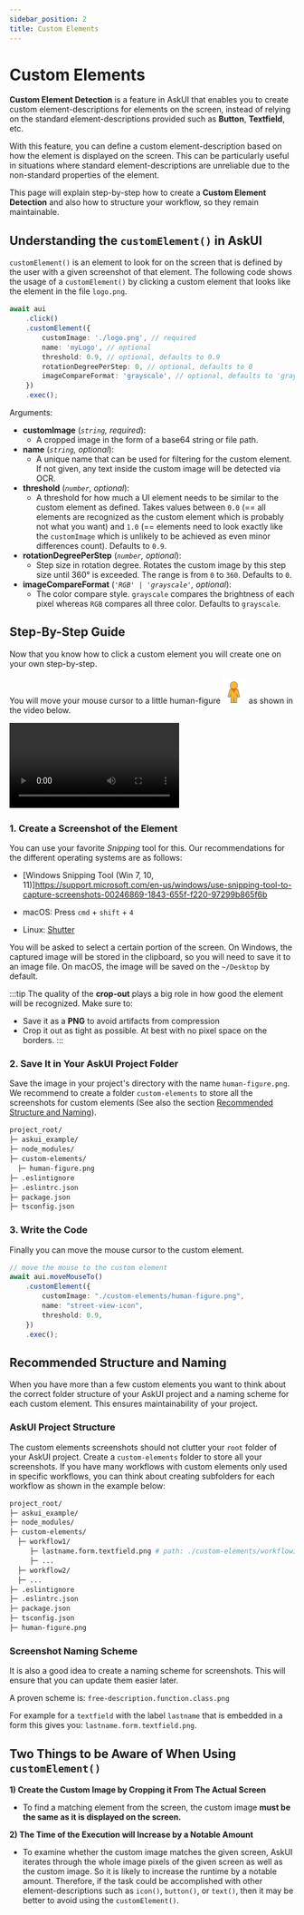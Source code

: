 ```yaml
---
sidebar_position: 2
title: Custom Elements
---
```


# Custom Elements

**Custom Element Detection** is a feature in AskUI that enables you to create custom element-descriptions for elements on the screen, instead of relying on the standard element-descriptions provided such as **Button**, **Textfield**, etc.

With this feature, you can define a custom element-description based on how the element is displayed on the screen. This can be particularly useful in situations where standard element-descriptions are unreliable due to the non-standard properties of the element.

This page will explain step-by-step how to create a **Custom Element Detection** and also how to structure your workflow, so they remain maintainable.

## Understanding the `customElement()` in AskUI
`customElement()` is an element to look for on the screen that is defined by the user with a given screenshot of that element. The following code shows the usage of a `customElement()` by clicking a custom element that looks like the element in the file `logo.png`.

```ts
await aui
    .click()
    .customElement({
        customImage: './logo.png', // required
        name: 'myLogo', // optional
        threshold: 0.9, // optional, defaults to 0.9
        rotationDegreePerStep: 0, // optional, defaults to 0
        imageCompareFormat: 'grayscale', // optional, defaults to 'grayscale'
    })
    .exec();
```

Arguments:
- **customImage** (*`string`, required*):
    - A cropped image in the form of a base64 string or file path.
- **name** (*`string`, optional*):
    - A unique name that can be used for filtering for the custom element. If not given, any text inside the custom image will be detected via OCR.
- **threshold** (*`number`, optional*):
    - A threshold for how much a UI element needs to be similar to the custom element as defined. Takes values between `0.0` (== all elements are recognized as the custom element which is probably not what you want) and `1.0` (== elements need to look exactly like the `customImage` which is unlikely to be achieved as even minor differences count). Defaults to `0.9`.
- **rotationDegreePerStep** (*`number`, optional*):
    - Step size in rotation degree. Rotates the custom image by this step size until 360° is exceeded. The range is from `0` to `360`. Defaults to `0`.
- **imageCompareFormat** (*`'RGB' | 'grayscale'`, optional*):
    - The color compare style. `grayscale` compares the brightness of each pixel whereas `RGB` compares all three color. Defaults to `grayscale`.

## Step-By-Step Guide
Now that you know how to click a custom element you will create one on your own step-by-step.

You will move your mouse cursor to a little human-figure ![human-figure](images/street-view-human.png) as shown in the video below.

<video controls>
  <source src="https://d2dnep8p8ldagm.cloudfront.net/assets/docs/blog_customElement_askui_google_street_view.mp4"/>
</video>

### 1. Create a Screenshot of the Element
You can use your favorite _Snipping_ tool for this. Our recommendations for the different operating systems are as follows:

* [Windows Snipping Tool (Win 7, 10, 11)]https://support.microsoft.com/en-us/windows/use-snipping-tool-to-capture-screenshots-00246869-1843-655f-f220-97299b865f6b

* macOS: Press `cmd` + `shift` + `4`

* Linux: [Shutter](https://shutter-project.org/)


You will be asked to select a certain portion of the screen. On Windows, the captured image will be stored in the clipboard, so you will need to save it to an image file. On macOS, the image will be saved on the `~/Desktop` by default.

:::tip
The quality of the __crop-out__ plays a big role in how good the element will be recognized. Make sure to:

* Save it as a __PNG__ to avoid artifacts from compression
* Crop it out as tight as possible. At best with no pixel space on the borders.
:::

### 2. Save It in Your AskUI Project Folder
Save the image in your project's directory with the name `human-figure.png`. We recommend to create a folder `custom-elements` to store all the screenshots for custom elements (See also the section [Recommended Structure and Naming](#recommended-structure-and-naming)).

```bash
project_root/
├─ askui_example/
├─ node_modules/
├─ custom-elements/
  ├─ human-figure.png
├─ .eslintignore
├─ .eslintrc.json
├─ package.json
├─ tsconfig.json
```

### 3. Write the Code
Finally you can move the mouse cursor to the custom element.

```typescript
// move the mouse to the custom element
await aui.moveMouseTo()
    .customElement({
        customImage: "./custom-elements/human-figure.png",
        name: "street-view-icon",
        threshold: 0.9,
    })
    .exec();
```

## Recommended Structure and Naming
When you have more than a few custom elements you want to think about the correct folder structure of your AskUI project and a naming scheme for each custom element. This ensures maintainability of your project.

### AskUI Project Structure
The custom elements screenshots should not clutter your `root` folder of your AskUI project. Create a `custom-elements` folder to store all your screenshots. If you have many workflows with custom elements only used in specific workflows, you can think about creating subfolders for each workflow as shown in the example below:

```bash
project_root/
├─ askui_example/
├─ node_modules/
├─ custom-elements/
  ├─ workflow1/
     ├─ lastname.form.textfield.png # path: ./custom-elements/workflow1/lastname.form.textfield.png
     ├─ ...
  ├─ workflow2/
  ├─ ...
├─ .eslintignore
├─ .eslintrc.json
├─ package.json
├─ tsconfig.json
├─ human-figure.png
```

### Screenshot Naming Scheme
It is also a good idea to create a naming scheme for screenshots. This will ensure that you can update them easier later.

A proven scheme is: `free-description.function.class.png`

For example for a `textfield` with the label `lastname` that is embedded in a form this gives you: `lastname.form.textfield.png`.

## Two Things to be Aware of When Using `customElement()`

**1) Create the Custom Image by Cropping it From The Actual Screen**

- To find a matching element from the screen, the custom image **must be the same as it is displayed on the screen.**

<!-- vale off -->
**2) The Time of the Execution will Increase by a Notable Amount**
<!-- vale on -->

- To examine whether the custom image matches the given screen, AskUI iterates through the whole image pixels of the given screen as well as the custom image. So it is likely to increase the runtime by a notable amount. Therefore, if the task could be accomplished with other element-descriptions such as `icon()`, `button()`, or `text()`, then it may be better to avoid using the `customElement()`.
